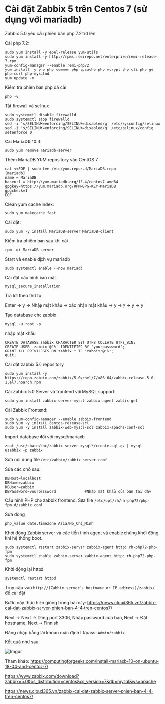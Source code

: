 # Cài đặt Zabbix 5 trên Centos 7 (sử dụng với mariadb)

Zabbix 5.0 yêu cầu phiên bản php 7.2 trở lên

Cài php 7.2:

    sudo yum install -y epel-release yum-utils
    sudo yum install -y http://rpms.remirepo.net/enterprise/remi-release-7.rpm
    yum-config-manager --enable remi-php72
    yum install -y php php-common php-opcache php-mcrypt php-cli php-gd php-curl php-mysqlnd
    yum update -y

Kiểm tra phiên bản php đã cài

    php -v

Tắt firewall và selinux

    sudo systemctl disable firewalld
    sudo systemctl stop firewalld
    sed -i 's/SELINUX=enforcing/SELINUX=disabled/g' /etc/sysconfig/selinux
    sed -i 's/SELINUX=enforcing/SELINUX=disabled/g' /etc/selinux/config
    setenforce 0

Cài MariaDB 10.4:

    sudo yum remove mariadb-server

Thêm MariaDB YUM repository vào CentOS 7

    cat <<EOF | sudo tee /etc/yum.repos.d/MariaDB.repo
    [mariadb]
    name = MariaDB
    baseurl = http://yum.mariadb.org/10.4/centos7-amd64
    gpgkey=https://yum.mariadb.org/RPM-GPG-KEY-MariaDB
    gpgcheck=1
    EOF

Clean yum cache index:

    sudo yum makecache fast

Cài đặt:

    sudo yum -y install MariaDB-server MariaDB-client

Kiểm tra phiêm bản sau khi cài

    rpm -qi MariaDB-server

Start và enable dịch vụ mariadb

    sudo systemctl enable --now mariadb

Cài đặt cấu hình bảo mật

    mysql_secure_installation 

Trả lời theo thứ tự

Enter -> y -> Nhập mật khẩu -> xác nhận mật khẩu -> y -> y -> y -> y

Tạo database cho zabbix

    mysql -u root -p

nhập mật khẩu

    CREATE DATABASE zabbix CHARACTER SET UTF8 COLLATE UTF8_BIN;
    CREATE USER 'zabbix'@'%' IDENTIFIED BY 'yourpassword';
    GRANT ALL PRIVILEGES ON zabbix.* TO 'zabbix'@'%';
    quit;

Cài đặt zabbix 5.0 repository

    sudo yum install -y https://repo.zabbix.com/zabbix/5.0/rhel/7/x86_64/zabbix-release-5.0-1.el7.noarch.rpm

Cài Zabbix 5.0 Server và frontend với MySQL support:

    sudo yum install zabbix-server-mysql zabbix-agent zabbix-get

Cài Zabbix Frontend:

    sudo yum-config-manager --enable zabbix-frontend
    sudo yum -y install centos-release-scl
    sudo yum -y install zabbix-web-mysql-scl zabbix-apache-conf-scl

Import database đối với mysql/mariadb

    zcat /usr/share/doc/zabbix-server-mysql*/create.sql.gz | mysql -uzabbix -p zabbix

Sửa nội dung file `/etc/zabbix/zabbix_server.conf`

Sửa các chỗ sau:

    DBHost=localhost
    DBName=zabbix
    DBUser=zabbix
    DBPassword=yourpassword             #Nhập mật khẩu của bận tại đây

Cấu hình PHP cho zabbix frontend. Sửa file `/etc/opt/rh/rh-php72/php-fpm.d/zabbix.conf`

Sửa dòng

    php_value date.timezone Asia/Ho_Chi_Minh

Khởi động Zabbix server và các tiến trình agent và enable chúng khởi động khi hệ thống boot.

    sudo systemctl restart zabbix-server zabbix-agent httpd rh-php72-php-fpm
    sudo systemctl enable zabbix-server zabbix-agent httpd rh-php72-php-fpm

Khởi động lại httpd

    systemctl restart httpd

Truy cập vào `http://(Zabbix server’s hostname or IP address)/zabbix/` để cài đặt

Bước này thực hiện giống trong bài này: https://news.cloud365.vn/zabbix-cai-dat-zabbix-server-phien-ban-4-4-tren-centos7/

Next -> Next -> Dùng port 3306, Nhập password của bạn, Next -> Đặt hostname, Next -> Finnish

Đăng nhập bằng tài khoản mặc định ID/pass: `Admin/zabbix`

Kết quả như sau:

![Imgur](https://i.imgur.com/mXTrGTf.png)

Tham khảo: https://computingforgeeks.com/install-mariadb-10-on-ubuntu-18-04-and-centos-7/

https://www.zabbix.com/download?zabbix=5.0&os_distribution=centos&os_version=7&db=mysql&ws=apache

https://news.cloud365.vn/zabbix-cai-dat-zabbix-server-phien-ban-4-4-tren-centos7/